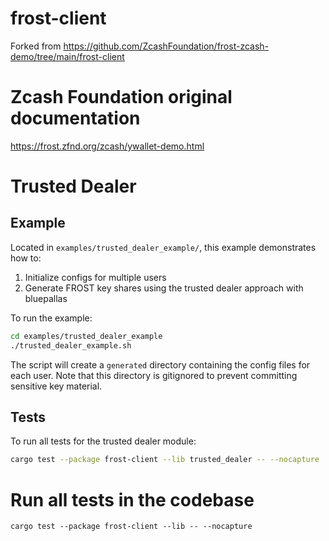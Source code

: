 # frost-client
Forked from https://github.com/ZcashFoundation/frost-zcash-demo/tree/main/frost-client

# Zcash Foundation original documentation
https://frost.zfnd.org/zcash/ywallet-demo.html

# Trusted Dealer

## Example
Located in `examples/trusted_dealer_example/`, this example demonstrates how to:
1. Initialize configs for multiple users
2. Generate FROST key shares using the trusted dealer approach with bluepallas

To run the example:
```bash
cd examples/trusted_dealer_example
./trusted_dealer_example.sh
```

The script will create a `generated` directory containing the config files for each user. Note that this directory is gitignored to prevent committing sensitive key material.

## Tests
To run all tests for the trusted dealer module:
```bash
cargo test --package frost-client --lib trusted_dealer -- --nocapture
```

# Run all tests in the codebase
```
cargo test --package frost-client --lib -- --nocapture
```
